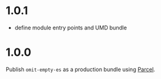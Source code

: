 # 1.0.1

- define module entry points and UMD bundle

# 1.0.0

Publish `omit-empty-es` as a production bundle using [Parcel](https://parceljs.org/).
